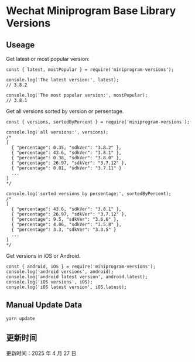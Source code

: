 
# Wechat Miniprogram Base Library Versions

## Useage

Get latest or most popular version:

```;
const { latest, mostPopular } = require('miniprogram-versions');

console.log('The latest version:', latest);
// 3.8.2

console.log('The most popular version:', mostPopular);
// 3.8.1

```

Get all versions sorted by version or persentage.

```
const { versions, sortedByPercent } = require('miniprogram-versions');

console.log('all versions:', versions);
/*
[
  { "percentage": 0.35, "sdkVer": "3.8.2" },
  { "percentage": 43.6, "sdkVer": "3.8.1" },
  { "percentage": 0.38, "sdkVer": "3.8.0" },
  { "percentage": 26.97, "sdkVer": "3.7.12" },
  { "percentage": 0.01, "sdkVer": "3.7.11" }
  ...
]
*/

console.log('sorted versions by persentage:', sortedByPercent);
/*
[
  { "percentage": 43.6, "sdkVer": "3.8.1" },
  { "percentage": 26.97, "sdkVer": "3.7.12" },
  { "percentage": 9.5, "sdkVer": "3.6.6" },
  { "percentage": 4.06, "sdkVer": "3.5.8" },
  { "percentage": 3.3, "sdkVer": "3.3.5" }
  ...
]
*/
```

Get versions in iOS or Android.

```
const { android, iOS } = require('miniprogram-versions');
console.log('android versions', android);
console.log('android latest version', android.latest);
console.log('iOS versions', iOS);
console.log('iOS latest version', iOS.latest);
```

## Manual Update Data

```
yarn update
```

## 更新时间

更新时间：2025 年 4 月 27 日
